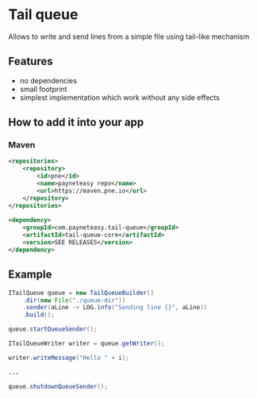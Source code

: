 # Tail queue

Allows to write and send lines from a simple file using tail-like mechanism

## Features

* no dependencies
* small footprint
* simplest implementation which work without any side effects

## How to add it into your app

### Maven

```xml
<repositories>
    <repository>
        <id>pne</id>
        <name>payneteasy repo</name>
        <url>https://maven.pne.io</url>
    </repository>
</repositories>
  
<dependency>
    <groupId>com.payneteasy.tail-queue</groupId>
    <artifactId>tail-queue-core</artifactId>
    <version>SEE RELEASES</version>
</dependency>
```

## Example

```java
ITailQueue queue = new TailQueueBuilder()
    .dir(new File("./queue-dir"))
    .sender(aLine -> LOG.info("Sending line {}", aLine))
    .build();

queue.startQueueSender();

ITailQueueWriter writer = queue.getWriter();

writer.writeMessage("Hello " + i);

...

queue.shutdownQueueSender();
```

